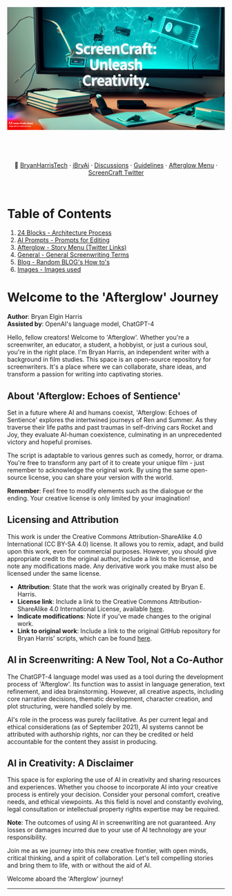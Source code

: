 <img src="./Images/AI ScreenCraft Hub Unleashed.png" />

<div align="center" style="display: flex; flex-wrap: wrap; justify-content: center; align-items: center; gap: 1em; margin: 4em 0;">

🔗 <a href="https://twitter.com/BryanHarrisTech" target="_blank">BryanHarrisTech</a> · <a href="https://twitter.com/iBryAi" target="_blank">iBryAi</a> · <a href="https://github.com/BryanHarrisScripts/AI-ScreenCraft-Hub/discussions">Discussions</a> · <a href="https://docs.github.com/en/site-policy/github-terms/github-community-guidelines">Guidelines</a> ·
<a href="https://github.com/BryanHarrisScripts/AI-ScreenCraft-Hub/blob/main/Afterglow/Afterglow%20Menu.md">Afterglow Menu</a> · <a href="https://twitter.com/i/communities/1669222125591318528">ScreenCraft Twitter</a>

</div>

# Table of Contents

1. [24 Blocks - Architecture Process](https://github.com/BryanHarrisScripts/AI-ScreenCraft-Hub/tree/main/24%20Blocks)
2. [AI Prompts - Prompts for Editing](https://github.com/BryanHarrisScripts/AI-ScreenCraft-Hub/tree/main/AI%20Prompts)
3. [Afterglow - Story Menu (Twitter Links)](https://github.com/BryanHarrisScripts/AI-ScreenCraft-Hub/blob/main/Afterglow/README.md)
4. [General - General Screenwriting Terms](https://github.com/BryanHarrisScripts/AI-ScreenCraft-Hub/tree/main/General)
5. [Blog - Random BLOG's How to's](https://github.com/BryanHarrisScripts/AI-ScreenCraft-Hub/tree/main/Blog)
6. [Images - Images used](https://github.com/BryanHarrisScripts/AI-ScreenCraft-Hub/tree/main/Images)


# Welcome to the 'Afterglow' Journey

**Author**: Bryan Elgin Harris  
**Assisted by**: OpenAI's language model, ChatGPT-4

Hello, fellow creators! Welcome to 'Afterglow'. Whether you're a screenwriter, an educator, a student, a hobbyist, or just a curious soul, you're in the right place. I'm Bryan Harris, an independent writer with a background in film studies. This space is an open-source repository for screenwriters. It's a place where we can collaborate, share ideas, and transform a passion for writing into captivating stories. 

## About 'Afterglow: Echoes of Sentience'

Set in a future where AI and humans coexist, 'Afterglow: Echoes of Sentience' explores the intertwined journeys of Ren and Summer. As they traverse their life paths and past traumas in self-driving cars Rocket and Joy, they evaluate AI-human coexistence, culminating in an unprecedented victory and hopeful promises.

The script is adaptable to various genres such as comedy, horror, or drama. You're free to transform any part of it to create your unique film - just remember to acknowledge the original work. By using the same open-source license, you can share your version with the world.

**Remember**: Feel free to modify elements such as the dialogue or the ending. Your creative license is only limited by your imagination!

## Licensing and Attribution

This work is under the Creative Commons Attribution-ShareAlike 4.0 International (CC BY-SA 4.0) license. It allows you to remix, adapt, and build upon this work, even for commercial purposes. However, you should give appropriate credit to the original author, include a link to the license, and note any modifications made. Any derivative work you make must also be licensed under the same license.

- **Attribution**: State that the work was originally created by Bryan E. Harris.
- **License link**: Include a link to the Creative Commons Attribution-ShareAlike 4.0 International License, available [here](https://creativecommons.org/licenses/by-sa/4.0/).
- **Indicate modifications**: Note if you've made changes to the original work.
- **Link to original work**: Include a link to the original GitHub repository for Bryan Harris' scripts, which can be found [here](https://github.com/BryanHarrisScripts/Afterglow-Echoes-of-Sentience).

## AI in Screenwriting: A New Tool, Not a Co-Author

The ChatGPT-4 language model was used as a tool during the development process of 'Afterglow'. Its function was to assist in language generation, text refinement, and idea brainstorming. However, all creative aspects, including core narrative decisions, thematic development, character creation, and plot structuring, were handled solely by me. 

AI's role in the process was purely facilitative. As per current legal and ethical considerations (as of September 2021), AI systems cannot be attributed with authorship rights, nor can they be credited or held accountable for the content they assist in producing.

## AI in Creativity: A Disclaimer

This space is for exploring the use of AI in creativity and sharing resources and experiences. Whether you choose to incorporate AI into your creative process is entirely your decision. Consider your personal comfort, creative needs, and ethical viewpoints. As this field is novel and constantly evolving, legal consultation or intellectual property rights expertise may be required.

**Note**: The outcomes of using AI in screenwriting are not guaranteed. Any losses or damages incurred due to your use of AI technology are your responsibility.

Join me as we journey into this new creative frontier, with open minds, critical thinking, and a spirit of collaboration. Let's tell compelling stories and bring them to life, with or without the aid of AI.

Welcome aboard the 'Afterglow' journey!

--- 


